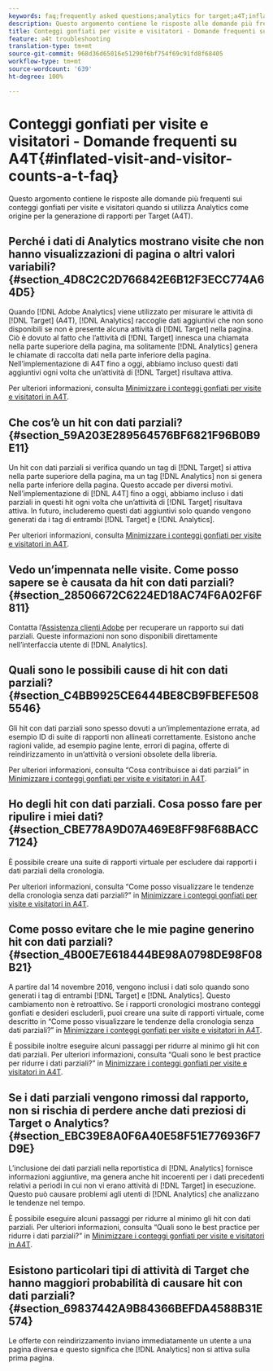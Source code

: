 ```yaml
---
keywords: faq;frequently asked questions;analytics for target;a4T;inflated;visit;visitor;partial hit;orphaned;orphan;partial-hit
description: Questo argomento contiene le risposte alle domande più frequenti sui conteggi gonfiati per visite e visitatori quando si utilizza Analytics come origine per la generazione di rapporti per Target (A4T).
title: Conteggi gonfiati per visite e visitatori - Domande frequenti su A4T
feature: a4t troubleshooting
translation-type: tm+mt
source-git-commit: 968d36d65016e51290f6bf754f69c91fd8f68405
workflow-type: tm+mt
source-wordcount: '639'
ht-degree: 100%

---
```



# Conteggi gonfiati per visite e visitatori - Domande frequenti su A4T{#inflated-visit-and-visitor-counts-a-t-faq}

Questo argomento contiene le risposte alle domande più frequenti sui conteggi gonfiati per visite e visitatori quando si utilizza Analytics come origine per la generazione di rapporti per Target (A4T).

## Perché i dati di Analytics mostrano visite che non hanno visualizzazioni di pagina o altri valori variabili? {#section_4D8C2C2D766842E6B12F3ECC774A64D5}

Quando [!DNL Adobe Analytics] viene utilizzato per misurare le attività di [!DNL Target] (A4T), [!DNL Analytics] raccoglie dati aggiuntivi che non sono disponibili se non è presente alcuna attività di [!DNL Target] nella pagina. Ciò è dovuto al fatto che l’attività di [!DNL Target] innesca una chiamata nella parte superiore della pagina, ma solitamente [!DNL Analytics] genera le chiamate di raccolta dati nella parte inferiore della pagina. Nell’implementazione di A4T fino a oggi, abbiamo incluso questi dati aggiuntivi ogni volta che un’attività di [!DNL Target] risultava attiva.

Per ulteriori informazioni, consulta [Minimizzare i conteggi gonfiati per visite e visitatori in A4T](/help/c-integrating-target-with-mac/a4t/c-a4t-troubleshooting/minimizing-inflated-visit-and-visitor-counts-a4t.md#concept_A515C2DE126E44B6AD97754C2C6D5235).

## Che cos’è un hit con dati parziali? {#section_59A203E289564576BF6821F96B0B9E11}

Un hit con dati parziali si verifica quando un tag di [!DNL Target] si attiva nella parte superiore della pagina, ma un tag [!DNL Analytics] non si genera nella parte inferiore della pagina. Questo accade per diversi motivi. Nell’implementazione di [!DNL A4T] fino a oggi, abbiamo incluso i dati parziali in questi hit ogni volta che un’attività di [!DNL Target] risultava attiva. In futuro, includeremo questi dati aggiuntivi solo quando vengono generati da i tag di entrambi [!DNL Target] e [!DNL Analytics].

Per ulteriori informazioni, consulta [Minimizzare i conteggi gonfiati per visite e visitatori in A4T](/help/c-integrating-target-with-mac/a4t/c-a4t-troubleshooting/minimizing-inflated-visit-and-visitor-counts-a4t.md#concept_A515C2DE126E44B6AD97754C2C6D5235).

## Vedo un’impennata nelle visite. Come posso sapere se è causata da hit con dati parziali? {#section_28506672C6224ED18AC74F6A02F6F811}

Contatta l’[Assistenza clienti Adobe](/help/cmp-resources-and-contact-information.md#reference_ACA3391A00EF467B87930A450050077C) per recuperare un rapporto sui dati parziali. Queste informazioni non sono disponibili direttamente nell’interfaccia utente di [!DNL Analytics].

## Quali sono le possibili cause di hit con dati parziali? {#section_C4BB9925CE6444BE8CB9FBEFE5085546}

Gli hit con dati parziali sono spesso dovuti a un’implementazione errata, ad esempio ID di suite di rapporti non allineati correttamente. Esistono anche ragioni valide, ad esempio pagine lente, errori di pagina, offerte di reindirizzamento in un’attività o versioni obsolete della libreria.

Per ulteriori informazioni, consulta “Cosa contribuisce ai dati parziali” in [Minimizzare i conteggi gonfiati per visite e visitatori in A4T](/help/c-integrating-target-with-mac/a4t/c-a4t-troubleshooting/minimizing-inflated-visit-and-visitor-counts-a4t.md#concept_A515C2DE126E44B6AD97754C2C6D5235).

## Ho degli hit con dati parziali. Cosa posso fare per ripulire i miei dati?  {#section_CBE778A9D07A469E8FF98F68BACC7124}

È possibile creare una suite di rapporti virtuale per escludere dai rapporti i dati parziali della cronologia.

Per ulteriori informazioni, consulta “Come posso visualizzare le tendenze della cronologia senza dati parziali?” in [Minimizzare i conteggi gonfiati per visite e visitatori in A4T](/help/c-integrating-target-with-mac/a4t/c-a4t-troubleshooting/minimizing-inflated-visit-and-visitor-counts-a4t.md#concept_A515C2DE126E44B6AD97754C2C6D5235).

## Come posso evitare che le mie pagine generino hit con dati parziali? {#section_4B00E7E618444BE98A0798DE98F08B21}

A partire dal 14 novembre 2016, vengono inclusi i dati solo quando sono generati i tag di entrambi [!DNL Target] e [!DNL Analytics]. Questo cambiamento non è retroattivo. Se i rapporti cronologici mostrano conteggi gonfiati e desideri escluderli, puoi creare una suite di rapporti virtuale, come descritto in “Come posso visualizzare le tendenze della cronologia senza dati parziali?” in [Minimizzare i conteggi gonfiati per visite e visitatori in A4T](/help/c-integrating-target-with-mac/a4t/c-a4t-troubleshooting/minimizing-inflated-visit-and-visitor-counts-a4t.md#concept_A515C2DE126E44B6AD97754C2C6D5235).

È possibile inoltre eseguire alcuni passaggi per ridurre al minimo gli hit con dati parziali. Per ulteriori informazioni, consulta “Quali sono le best practice per ridurre i dati parziali?” in [Minimizzare i conteggi gonfiati per visite e visitatori in A4T](/help/c-integrating-target-with-mac/a4t/c-a4t-troubleshooting/minimizing-inflated-visit-and-visitor-counts-a4t.md#concept_A515C2DE126E44B6AD97754C2C6D5235).

## Se i dati parziali vengono rimossi dal rapporto, non si rischia di perdere anche dati preziosi di Target o Analytics? {#section_EBC39E8A0F6A40E58F51E776936F7D9E}

L’inclusione dei dati parziali nella reportistica di [!DNL Analytics] fornisce informazioni aggiuntive, ma genera anche hit incoerenti per i dati precedenti relativi a periodi in cui non vi erano attività di [!DNL Target] in esecuzione. Questo può causare problemi agli utenti di [!DNL Analytics] che analizzano le tendenze nel tempo.

È possibile eseguire alcuni passaggi per ridurre al minimo gli hit con dati parziali. Per ulteriori informazioni, consulta “Quali sono le best practice per ridurre i dati parziali?” in [Minimizzare i conteggi gonfiati per visite e visitatori in A4T](/help/c-integrating-target-with-mac/a4t/c-a4t-troubleshooting/minimizing-inflated-visit-and-visitor-counts-a4t.md#concept_A515C2DE126E44B6AD97754C2C6D5235).

## Esistono particolari tipi di attività di Target che hanno maggiori probabilità di causare hit con dati parziali? {#section_69837442A9B84366BEFDA4588B31E574}

Le offerte con reindirizzamento inviano immediatamente un utente a una pagina diversa e questo significa che [!DNL Analytics] non si attiva sulla prima pagina.
